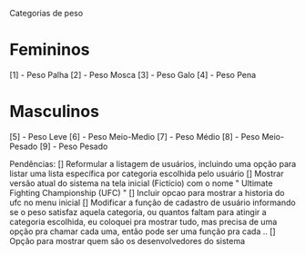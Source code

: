 Categorias de peso 

# Femininos
 [1] - Peso Palha
 [2] - Peso Mosca
 [3] - Peso Galo
 [4] - Peso Pena
  # Masculinos
 [5] - Peso Leve
 [6] - Peso Meio-Medio
 [7] - Peso Médio
 [8] - Peso Meio-Pesado
 [9] - Peso Pesado

 Pendências:
 [] Reformular a listagem de usuários, incluindo uma opção para listar uma lista específica por categoria escolhida pelo usuário
 [] Mostrar versão atual do sistema na tela inicial (Fictício) com o nome " Ultimate Fighting Championship (UFC) "
 [] Incluir opcao para mostrar a historia do ufc no menu inicial
 [] Modificar a função de cadastro de usuário informando se o peso satisfaz aquela categoria, ou quantos faltam para atingir a categoria escolhida, eu coloquei pra mostrar tudo, mas precisa de uma opção pra chamar cada uma, então pode ser uma função pra cada ..
 [] Opção para mostrar quem são os desenvolvedores do sistema

